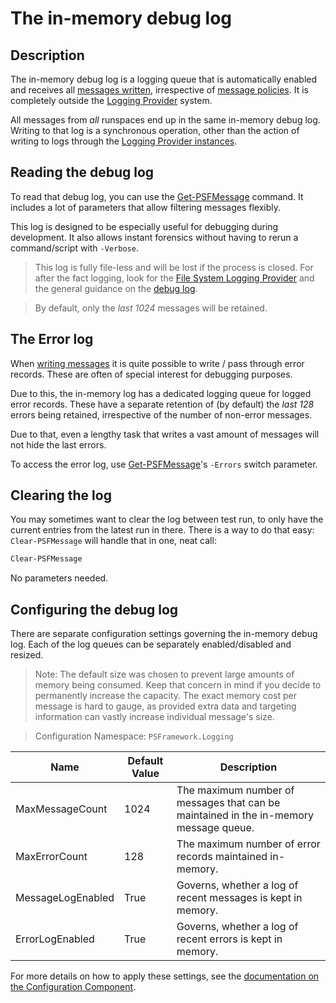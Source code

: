 ﻿# The in-memory debug log

## Description

The in-memory debug log is a logging queue that is automatically enabled and receives all [messages written](writing-messages.md), irrespective of [message policies](../advanced/message-policies.md).
It is completely outside the [Logging Provider](logging-providers.md) system.

All messages from _all_ runspaces end up in the same in-memory debug log.
Writing to that log is a synchronous operation, other than the action of writing to logs through the [Logging Provider instances](logging-providers.md).

## Reading the debug log

To read that debug log, you can use the [Get-PSFMessage](../../../Commands/PSFramework/Get-PSFMessage.md) command.
It includes a lot of parameters that allow filtering messages flexibly.

This log is designed to be especially useful for debugging during development.
It also allows instant forensics without having to rerun a command/script with `-Verbose`.

> This log is fully file-less and will be lost if the process is closed.
> For after the fact logging, look for the [File System Logging Provider](../providers/filesystem.md) and the general guidance on the [debug log](../loggingto/debuglog.md).

> By default, only the *last 1024* messages will be retained.

## The Error log

When [writing messages](writing-messages.md) it is quite possible to write / pass through error records.
These are often of special interest for debugging purposes.

Due to this, the in-memory log has a dedicated logging queue for logged error records.
These have a separate retention of (by default) the *last 128* errors being retained, irrespective of the number of non-error messages.

Due to that, even a lengthy task that writes a vast amount of messages will not hide the last errors.

To access the error log, use [Get-PSFMessage](../../../Commands/PSFramework/Get-PSFMessage.md)'s `-Errors` switch parameter.

## Clearing the log

You may sometimes want to clear the log between test run, to only have the current entries from the latest run in there.
There is a way to do that easy: `Clear-PSFMessage` will handle that in one, neat call:

```powershell
Clear-PSFMessage
```

No parameters needed.

## Configuring the debug log

There are separate configuration settings governing the in-memory debug log.
Each of the log queues can be separately enabled/disabled and resized.

> Note: The default size was chosen to prevent large amounts of memory being consumed.
> Keep that concern in mind if you decide to permanently increase the capacity.
> The exact memory cost per message is hard to gauge, as provided extra data and targeting information can vastly increase individual message's size.

> Configuration Namespace: `PSFramework.Logging`

|Name|Default Value|Description|
|---|---|---|
|MaxMessageCount|1024|The maximum number of messages that can be maintained in the in-memory message queue.|
|MaxErrorCount|128|The maximum number of error records maintained in-memory.|
|MessageLogEnabled|True|Governs, whether a log of recent messages is kept in memory.|
|ErrorLogEnabled|True|Governs, whether a log of recent errors is kept in memory.|

For more details on how to apply these settings, see the [documentation on the Configuration Component](../../Configuration/overview.md).

